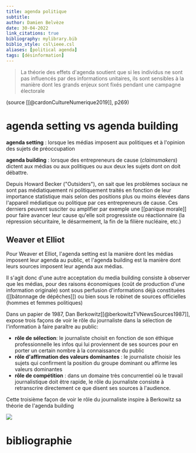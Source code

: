 ```yaml
---
title: agenda politique
subtitle:
author: Damien Belvèze
date: 30-04-2022
link_citations: true
bibliography: mylibrary.bib
biblio_style: csl\ieee.csl
aliases: [political agenda]
tags: [désinformation]
---
```


> La théorie des effets d'agenda soutient que si les individus ne sont pas influencés par des informations unitaires, ils sont sensibles à la manière dont les grands enjeux sont fixés pendant une campagne électorale

(source [[@cardonCultureNumerique2019]], p269)
# agenda setting vs agenda building

**agenda setting** : lorsque les médias imposent aux politiques et à l'opinion des sujets de préoccupation

**agenda building** : lorsque des entrepreneurs de cause (*claimsmakers*) dictent aux médias ou aux politiques ou aux deux les sujets dont on doit débattre. 

Depuis Howard Becker ("Outsiders"), on sait que les problèmes sociaux ne sont pas médiatiquement ni politiquement traités en fonction de leur importance statistique mais selon des positions plus ou moins élevées dans l'appareil médiatique ou politique par ces entrepreneurs de cause. 
Ces derniers peuvent susciter ou amplifier par exemple une [[panique morale]] pour faire avancer leur cause qu'elle soit progressiste ou réactionnaire (la répression sécuritaire, le désarmement, la fin de la filière nucléaire, etc.)

## Weaver et Elliot
Pour Weaver et Elliot, l'agenda setting est la manière dont les médias imposent leur agenda au public, et l'agenda building est la manière dont leurs sources imposent leur agenda aux médias.

Il s'agit donc d'une autre acceptation du media building consiste à observer que les médias, pour des raisons économiques (coût de production d'une information originale) sont sous perfusion d'informations déjà constituées ([[bâtonnage de dépêches]]) ou bien sous le robinet de sources officielles (hommes et femmes politiques)

Dans un papier de 1987, Dan Berkowitz[[@berkowitzTVNewsSources1987]], expose trois façons de voir le rôle du journaliste dans la sélection de l'information à faire paraître au public: 

- **rôle de sélection**: le journaliste choisit en fonction de son éthique professionnelle les infos qui lui proviennent de ses sources pour en porter un certain nombre à la connaissance du public
- **rôle d'affirmation des valeurs dominantes** : le journaliste choisir les sujets qui confirment la position du groupe dominant ou affirme les valeurs dominantes
- **rôle de compétition** : dans un domaine très concurrentiel où le travail journalistique doit être rapide, le rôle du journaliste consiste à retranscrire directement ce que disent ses sources à l'audience. 

Cette troisième façon de voir le rôle du journaliste inspire à Berkowitz sa théorie de l'agenda building

![](berkovitz.PNG)

# bibliographie


